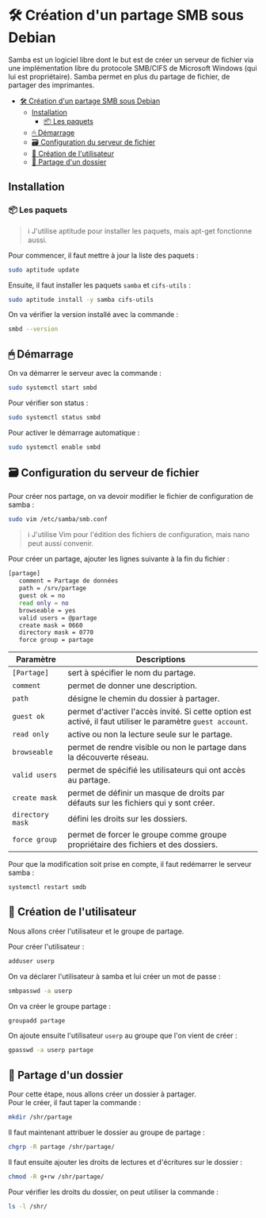 # 🛠 Création d'un partage SMB sous Debian

Samba est un logiciel libre dont le but est de créer un serveur de fichier via une implémentation libre du protocole SMB/CIFS de Microsoft Windows (qui lui est propriétaire). Samba permet en plus du partage de fichier, de partager des imprimantes.

- [🛠 Création d'un partage SMB sous Debian](#-création-dun-partage-smb-sous-debian)
  - [Installation](#installation)
    - [📦 Les paquets](#-les-paquets)
  - [🖱 Démarrage](#-démarrage)
  - [🗃 Configuration du serveur de fichier](#-configuration-du-serveur-de-fichier)
  - [👤 Création de l'utilisateur](#-création-de-lutilisateur)
  - [📁 Partage d'un dossier](#-partage-dun-dossier)

## Installation

### 📦 Les paquets

> ℹ️ J'utilise aptitude pour installer les paquets, mais apt-get fonctionne aussi.

Pour commencer, il faut mettre à jour la liste des paquets :

```bash
sudo aptitude update
```

Ensuite, il faut installer les paquets `samba` et `cifs-utils` :

```bash
sudo aptitude install -y samba cifs-utils
```

On va vérifier la version installé avec la commande :

```bash
smbd --version
```

## 🖱 Démarrage

On va démarrer le serveur avec la commande :

```bash
sudo systemctl start smbd
```

Pour vérifier son status :

```bash
sudo systemctl status smbd
```

Pour activer le démarrage automatique :

```bash
sudo systemctl enable smbd
```

## 🗃 Configuration du serveur de fichier

Pour créer nos partage, on va devoir modifier le fichier de configuration de samba :

```bash
sudo vim /etc/samba/smb.conf
```

> ℹ️ J'utilise Vim pour l'édition des fichiers de configuration, mais nano peut aussi convenir.

Pour créer un partage, ajouter les lignes suivante à la fin du fichier :

```bash
[partage]
   comment = Partage de données
   path = /srv/partage
   guest ok = no
   read only = no
   browseable = yes
   valid users = @partage
   create mask = 0660
   directory mask = 0770
   force group = partage
```

|     Paramètre    |                                                 Descriptions                                                |
| ---------------- | ----------------------------------------------------------------------------------------------------------- |
| `[Partage]`      | sert à spécifier le nom du partage.                                                                         |
| `comment`        | permet de donner une description.                                                                           |
| `path`           | désigne le chemin du dossier à partager.                                                                    |
| `guest ok`       | permet d'activer l'accès invité. Si cette option est activé, il faut utiliser le paramètre `guest account`. |
| `read only`      | active ou non la lecture seule sur le partage.                                                              |
| `browseable`     | permet de rendre visible ou non le partage dans la découverte réseau.                                       |
| `valid users`    | permet de spécifié les utilisateurs qui ont accès au partage.                                               |
| `create mask`    | permet de définir un masque de droits par défauts sur les fichiers qui y sont créer.                        |
| `directory mask` | défini les droits sur les dossiers.                                                                         |
| `force group`    | permet de forcer le groupe comme groupe propriétaire des fichiers et des dossiers.                          |

Pour que la modification soit prise en compte, il faut redémarrer le serveur samba :

```bash
systemctl restart smdb
```

## 👤 Création de l'utilisateur

Nous allons créer l'utilisateur et le groupe de partage.

Pour créer l'utilisateur :

```bash
adduser userp
```

On va déclarer l'utilisateur à samba et lui créer un mot de passe :

```bash
smbpasswd -a userp
```

On va créer le groupe partage :

```bash
groupadd partage
```

On ajoute ensuite l'utilisateur `userp` au groupe que l'on vient de créer :

```bash
gpasswd -a userp partage
```

## 📁 Partage d'un dossier

Pour cette étape, nous allons créer un dossier à partager.  
Pour le créer, il faut taper la commande :  

```bash
mkdir /shr/partage
```

Il faut maintenant attribuer le dossier au groupe de partage :  

```bash
chgrp -R partage /shr/partage/
```

Il faut ensuite ajouter les droits de lectures et d'écritures sur le dossier :

```bash
chmod -R g+rw /shr/partage/
```

Pour vérifier les droits du dossier, on peut utiliser la commande :

```bash
ls -l /shr/
```

<!-- Insérer une image ici -->
